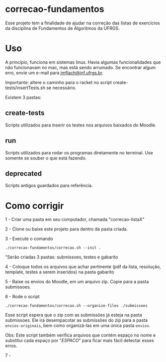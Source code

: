 # correcao-fundamentos

Esse projeto tem a finalidade de ajudar na correção das listas de exercícios da disciplina de Fundamentos de Algoritmos da UFRGS.

# Uso

A princípio, funciona em sistemas linux. Havia algumas funcionalidades que não funcionavam no mac, mas está sendo arrumado. Se encontrar algum erro, envie um e-mail para jmflach@inf.ufrgs.br.

Importante: altere o caminho para o racket no script create-tests/insertTests.sh se necessário.

Existem 3 pastas:

## create-tests

Scripts utilizados para inserir os testes nos arquivos baixados do Moodle.


## run

Scripts utilizados para rodar os programas diretamente no terminal. Use somente se souber o que está fazendo.


## deprecated

Scripts antigos guardados para referência.

# Como corrigir

1 - Criar uma pasta em seu computador, chamada "correcao-listaX"

2 - Clone ou baixe este projeto para dentro da pasta criada.

3 - Execute o comando

```
./correcao-fundamentos/correcao.sh --init .
```

"Serão criadas 3 pastas: submissoes, testes e gabarito

4 - Coloque todos os arquivos que achar pertinente (pdf da lista, resolução, template, testes a serem inseridos) na pasta gabarito

5 - Baixe os envios do Moodle, em um arquivo zip. Copie para a pasta submissoes.

6 - Rode o script

```
./correcao-fundamentos/correcao.sh --organize-files ./submissoes
```

Esse script espera que o zip com as submissões já esteja na pasta submissoes. Ele irá desempacotar as submissões do zip para a pasta `envios-originais`, bem como organizá-las em uma única pasta `envios`.

<!---Obs.: o script que faz a organização dos arquivos (correcao-fundamentos/organize-files/organize-files.sh) chama outro script (correcao-fundamentos/organize-files/fix-files.sh) que arruma alguns arquivos que eventualmente podem ter problemas, como: arquivo sem extensão, arquivo que outros scripts não conseguem ler (formatação diferente de UTF-8), etc. Porém essa tarefa é manual e, para cada arquivo que apresentar problema, deve-se adicionar neste script comandos para resolver.--->

Obs: Este script também verifica arquivos que contém espaço no nome e substitui cada espaço por "_ESPACO_" para ficar mais fácil detectar esses erros.

7 -
